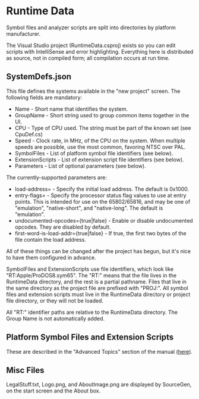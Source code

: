 # Runtime Data #

Symbol files and analyzer scripts are split into directories by
platform manufacturer.

The Visual Studio project (RuntimeData.csproj) exists so you can edit
scripts with IntelliSense and error highlighting.  Everything here is
distributed as source, not in compiled form; all compilation occurs at
run time.

## SystemDefs.json ##

This file defines the systems available in the "new project" screen.
The following fields are mandatory:

 * Name - Short name that identifies the system.
 * GroupName - Short string used to group common items together in the UI.
 * CPU - Type of CPU used.  The string must be part of the known set
    (see CpuDef.cs)
 * Speed - Clock rate, in MHz, of the CPU on the system.  When multiple
    speeds are possible, use the most common, favoring NTSC over PAL.
 * SymbolFiles - List of platform symbol file identifiers (see below).
 * ExtensionScripts - List of extension script file identifiers (see below).
 * Parameters - List of optional parameters (see below).

The currently-supported parameters are:

 * load-address=<addr> - Specify the initial load address.  The default
   is 0x1000.
 * entry-flags=<flag-set> - Specify the processor status flag values to
   use at entry points.  This is intended for use on the 65802/65816, and
   may be one of "emulation", "native-short", and "native-long".  The
   default is "emulation".
 * undocumented-opcodes={true|false} - Enable or disable undocumented
   opcodes.  They are disabled by default.
 * first-word-is-load-addr={true|false} - If true, the first two bytes of
   the file contain the load address.

All of these things can be changed after the project has begun, but it's
nice to have them configured in advance.

SymbolFiles and ExtensionScripts use file identifiers, which look like
"RT:Apple/ProDOS8.sym65".  The "RT:" means that the file lives in the
RuntimeData directory, and the rest is a partial pathname.  Files that
live in the same directory as the project file are prefixed with "PROJ:".
All symbol files and extension scripts must live in the RuntimeData
directory or project file directory, or they will not be loaded.

All "RT:" identifier paths are relative to the RuntimeData directory. The
Group Name is not automatically added.


## Platform Symbol Files and Extension Scripts ##

These are described in the "Advanced Topics" section of the manual
([here](Help/advanced.html)).


## Misc Files ##

LegalStuff.txt, Logo.png, and AboutImage.png are displayed by SourceGen,
on the start screen and the About box.
